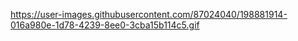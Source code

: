 
https://user-images.githubusercontent.com/87024040/198881914-016a980e-1d78-4239-8ee0-3cba15b114c5.gif
